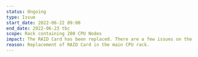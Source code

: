```yaml
---
status: Ongoing
type: Issue
start_date: 2022-06-22 09:00
end_date: 2022-06-23 tbc
scope: Rack containing 280 CPU Nodes
impact: The RAID Card has been replaced. There are a few issues on the system so further testing will be performed before the full service is resumed.  There will be a reduced number of CPU nodes availble but the login nodes, GPU nodes and filesystem will be available. 
reason: Replacement of RAID Card in the main CPU rack.
---
```


